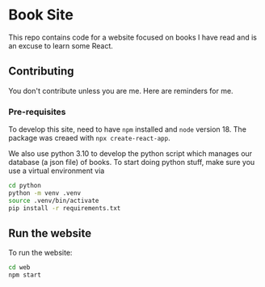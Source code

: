 # Book Site

This repo contains code for a website focused on books I have read
and is an excuse to learn some React.

## Contributing

You don't contribute unless you are me. Here are reminders for me.

### Pre-requisites

To develop this site, need to have `npm` installed and `node` version 18.
The package was creaed with `npx create-react-app`.

We also use python 3.10 to develop the python script which manages
our database (a json file) of books. To start doing python stuff,
make sure you use a virtual environment via

```bash
cd python
python -m venv .venv
source .venv/bin/activate
pip install -r requirements.txt
```

## Run the website

To run the website:

```bash
cd web
npm start
```
